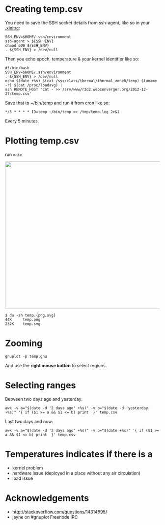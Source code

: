 # Creating temp.csv

You need to save the SSH socket details from ssh-agent, like so in your [.xinitrc](https://github.com/kaihendry/Kai-s--HOME/blob/master/.xinitrc):

	SSH_ENV=$HOME/.ssh/environment
	ssh-agent > ${SSH_ENV}
	chmod 600 ${SSH_ENV}
	. ${SSH_ENV} > /dev/null

Then you echo epoch, temperature & your kernel identifier like so:

	#!/bin/bash
	SSH_ENV=$HOME/.ssh/environment
	. ${SSH_ENV} > /dev/null
	echo $(date +%s) $(cat /sys/class/thermal/thermal_zone0/temp) $(uname -r) $(cat /proc/loadavg) |
	ssh REMOTE_HOST 'cat - >> /srv/www/r2d2.webconverger.org/2012-12-27/temp.csv'

Save that to [~/bin/temp](https://github.com/kaihendry/Kai-s--HOME/blob/master/bin/temp) and run it from cron like so:

	*/5 * * * * ID=temp ~/bin/temp >> /tmp/temp.log 2>&1

Every 5 minutes.

# Plotting temp.csv

run `make`

<img width=640 height=480 src=http://r2d2.webconverger.org/2012-12-27/temp.png>

	$ du -sh temp.{png,svg}
	44K     temp.png
	232K    temp.svg

# Zooming

	gnuplot -p temp.gnu

And use the **right mouse button** to select regions.

# Selecting ranges

Between two days ago and yesterday:

	awk -v a="$(date -d '2 days ago' +%s)" -v b="$(date -d 'yesterday' +%s)" '{ if ($1 >= a && $1 <= b) print  }' temp.csv

Last two days and now:

	awk -v a="$(date -d '2 days ago' +%s)" -v b="$(date +%s)" '{ if ($1 >= a && $1 <= b) print  }' temp.csv

# Temperatures indicates if there is a

* kernel problem
* hardware issue (deployed in a place without any air circulation)
* load issue

# Acknowledgements

* http://stackoverflow.com/questions/14314895/
* jayne on #gnuplot Freenode IRC
